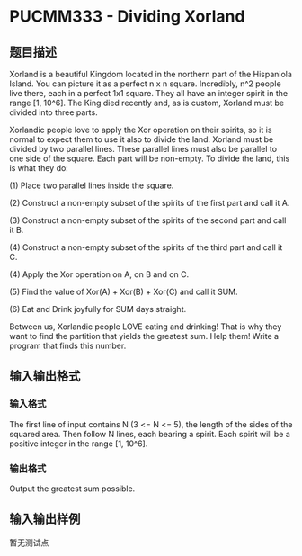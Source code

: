 # PUCMM333 - Dividing Xorland

## 题目描述

 Xorland is a beautiful Kingdom located in the northern part of the Hispaniola Island. You can picture it as a perfect n x n square. Incredibly, n^2 people live there, each in a perfect 1x1 square. They all have an integer spirit in the range \[1, 10^6\]. The King died recently and, as is custom, Xorland must be divided into three parts.

Xorlandic people love to apply the Xor operation on their spirits, so it is normal to expect them to use it also to divide the land. Xorland must be divided by two parallel lines. These parallel lines must also be parallel to one side of the square. Each part will be non-empty. To divide the land, this is what they do:

(1) Place two parallel lines inside the square.

(2) Construct a non-empty subset of the spirits of the first part and call it A.

(3) Construct a non-empty subset of the spirits of the second part and call it B.

(4) Construct a non-empty subset of the spirits of the third part and call it C.

(4) Apply the Xor operation on A, on B and on C.

(5) Find the value of Xor(A) + Xor(B) + Xor(C) and call it SUM.

(6) Eat and Drink joyfully for SUM days straight.

Between us, Xorlandic people LOVE eating and drinking! That is why they want to find the partition that yields the greatest sum. Help them! Write a program that finds this number.

## 输入输出格式

### 输入格式

The first line of input contains N (3 <= N <= 5), the length of the sides of the squared area. Then follow N lines, each bearing a spirit. Each spirit will be a positive integer in the range \[1, 10^6\].

### 输出格式

Output the greatest sum possible.

## 输入输出样例

暂无测试点

